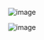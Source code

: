 ![image](https://github.com/Qiluzz/MySql/assets/4120789/794b50c2-6309-41b6-bc10-63ffc010329d)

![image](https://github.com/Qiluzz/MySql/assets/4120789/2c08a35b-f577-4f43-8513-57d94f8425d9)

